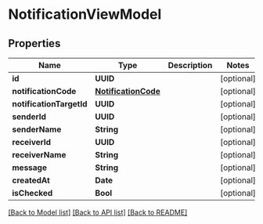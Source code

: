 # NotificationViewModel

## Properties
Name | Type | Description | Notes
------------ | ------------- | ------------- | -------------
**id** | **UUID** |  | [optional] 
**notificationCode** | [**NotificationCode**](NotificationCode.md) |  | [optional] 
**notificationTargetId** | **UUID** |  | [optional] 
**senderId** | **UUID** |  | [optional] 
**senderName** | **String** |  | [optional] 
**receiverId** | **UUID** |  | [optional] 
**receiverName** | **String** |  | [optional] 
**message** | **String** |  | [optional] 
**createdAt** | **Date** |  | [optional] 
**isChecked** | **Bool** |  | [optional] 

[[Back to Model list]](../README.md#documentation-for-models) [[Back to API list]](../README.md#documentation-for-api-endpoints) [[Back to README]](../README.md)


